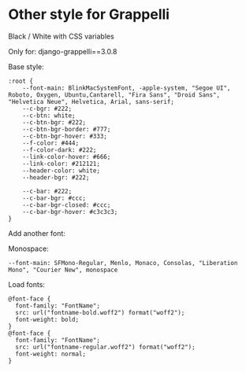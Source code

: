 # Other style for Grappelli

Black / White with CSS variables

Only for: django-grappelli==3.0.8

Base style:

```
:root {
    --font-main: BlinkMacSystemFont, -apple-system, "Segoe UI", Roboto, Oxygen, Ubuntu,Cantarell, "Fira Sans", "Droid Sans", "Helvetica Neue", Helvetica, Arial, sans-serif;
    --c-bgr: #222;
    --c-btn: white;
    --c-btn-bgr: #222;
    --c-btn-bgr-border: #777;
    --c-btn-bgr-hover: #333;
    --f-color: #444;
    --f-color-dark: #222;
    --link-color-hover: #666;
    --link-color: #212121;
    --header-color: white;
    --header-bgr: #222;

    --c-bar: #222;
    --c-bar-bgr: #ccc;
    --c-bar-bgr-closed: #ccc;
    --c-bar-bgr-hover: #c3c3c3;
}
```

Add another font:

Monospace:
```
--font-main: SFMono-Regular, Menlo, Monaco, Consolas, "Liberation Mono", "Courier New", monospace
```

Load fonts:

```
@font-face {
  font-family: "FontName";
  src: url("fontname-bold.woff2") format("woff2");
  font-weight: bold;
}
@font-face {
  font-family: "FontName";
  src: url("fontname-regular.woff2") format("woff2");
  font-weight: normal;
}
```
